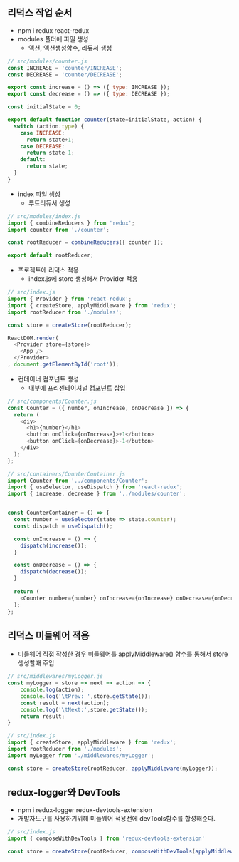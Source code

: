 ## 리덕스 작업 순서
- npm i redux react-redux
- modules 폴더에 파일 생성
  - 액션, 액션생성함수, 리듀서 생성

```javascript
// src/modules/counter.js
const INCREASE = 'counter/INCREASE';
const DECREASE = 'counter/DECREASE';

export const increase = () => ({ type: INCREASE });
export const decrease = () => ({ type: DECREASE });

const initialState = 0;

export default function counter(state=initialState, action) {
  switch (action.type) {
    case INCREASE:
      return state+1;
    case DECREASE:
      return state-1;
    default:
      return state;
  }
}
```  

- index 파일 생성
  - 루트리듀서 생성

```javascript
// src/modules/index.js
import { combineReducers } from 'redux';
import counter from './counter';

const rootReducer = combineReducers({ counter });

export default rootReducer;
```  

- 프로젝트에 리덕스 적용
  - index.js에 store 생성해서 Provider 적용

```javascript
// src/index.js
import { Provider } from 'react-redux';
import { createStore, applyMiddleware } from 'redux';
import rootReducer from './modules';

const store = createStore(rootReducer);

ReactDOM.render(
  <Provider store={store}>
    <App />
  </Provider>
, document.getElementById('root'));
```  

- 컨테이너 컴포넌트 생성
  - 내부에 프리젠테이셔널 컴포넌트 삽입

```javascript
// src/components/Counter.js
const Counter = ({ number, onIncrease, onDecrease }) => {
  return (
    <div>
      <h1>{number}</h1>
      <button onClick={onIncrease}>+1</button>
      <button onClick={onDecrease}>-1</button>
    </div>
  );
};

// src/containers/CounterContainer.js
import Counter from '../components/Counter';
import { useSelector, useDispatch } from 'react-redux';
import { increase, decrease } from '../modules/counter';


const CounterContainer = () => {
  const number = useSelector(state => state.counter);
  const dispatch = useDispatch();

  const onIncrease = () => {
    dispatch(increase());
  }

  const onDecrease = () => {
    dispatch(decrease());
  }
  
  return (
    <Counter number={number} onIncrease={onIncrease} onDecrease={onDecrease} />
  );
};
```  

## 리덕스 미들웨어 적용
- 미들웨어 직접 작성한 경우 미들웨어를 applyMiddleware() 함수를 통해서 store 생성할때 주입

```javascript
// src/middlewares/myLogger.js
const myLogger = store => next => action => {
    console.log(action);
    console.log('\tPrev: ',store.getState());
    const result = next(action);
    console.log('\tNext:',store.getState());
    return result;
}

// src/index.js
import { createStore, applyMiddleware } from 'redux';
import rootReducer from './modules';
import myLogger from './middlewares/myLogger';

const store = createStore(rootReducer, applyMiddleware(myLogger));
```

## redux-logger와 DevTools
- npm i redux-logger redux-devtools-extension
- 개발자도구를 사용하기위해 미들웨어 적용전에 devTools함수를 합성해준다.

```javascript
// src/index.js
import { composeWithDevTools } from 'redux-devtools-extension'

const store = createStore(rootReducer, composeWithDevTools(applyMiddleware(logger)));

```
